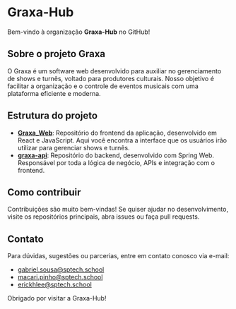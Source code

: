# Graxa-Hub

Bem-vindo à organização **Graxa-Hub** no GitHub!

## Sobre o projeto Graxa

O Graxa é um software web desenvolvido para auxiliar no gerenciamento de shows e turnês, voltado para produtores culturais. Nosso objetivo é facilitar a organização e o controle de eventos musicais com uma plataforma eficiente e moderna.

## Estrutura do projeto

- **[Graxa_Web](https://github.com/Graxa-Hub/Graxa_Web)**: Repositório do frontend da aplicação, desenvolvido em React e JavaScript. Aqui você encontra a interface que os usuários irão utilizar para gerenciar shows e turnês.
- **[graxa-api](https://github.com/Graxa-Hub/graxa-api)**: Repositório do backend, desenvolvido com Spring Web. Responsável por toda a lógica de negócio, APIs e integração com o frontend.

## Como contribuir

Contribuições são muito bem-vindas! Se quiser ajudar no desenvolvimento, visite os repositórios principais, abra issues ou faça pull requests.

## Contato

Para dúvidas, sugestões ou parcerias, entre em contato conosco via e-mail:

- gabriel.sousa@sptech.school  
- macari.pinho@sptech.school  
- erickhlee@sptech.school


Obrigado por visitar a Graxa-Hub!
